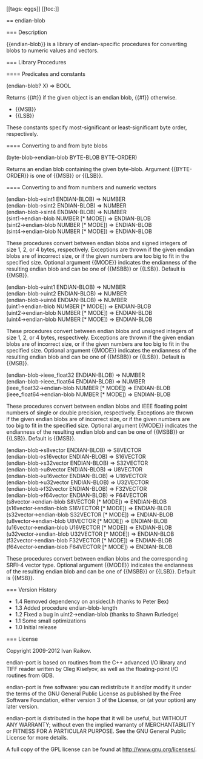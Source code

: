 [[tags: eggs]]
[[toc:]]

== endian-blob

=== Description

{{endian-blob}} is a library of endian-specific procedures for
converting blobs to numeric values and vectors. 

=== Library Procedures

==== Predicates and constants

<procedure>(endian-blob? X) => BOOL</procedure>

Returns {{#t}} if the given object is an endian blob, {{#f}}
otherwise.

* {{MSB}}
* {{LSB}}

These constants specify most-significant or least-significant byte
order, respectively.

==== Converting to and from byte blobs

<procedure>(byte-blob->endian-blob BYTE-BLOB BYTE-ORDER)</procedure>

Returns an endian blob containing the given byte-blob. Argument
{{BYTE-ORDER}} is one of {{MSB}} or {{LSB}}.

==== Converting to and from numbers and numeric vectors 

<procedure>(endian-blob->sint1 ENDIAN-BLOB) => NUMBER</procedure><br>
<procedure>(endian-blob->sint2 ENDIAN-BLOB) => NUMBER</procedure><br>
<procedure>(endian-blob->sint4 ENDIAN-BLOB) => NUMBER</procedure><br>
<procedure>(sint1->endian-blob NUMBER [* MODE]) => ENDIAN-BLOB</procedure><br>
<procedure>(sint2->endian-blob NUMBER [* MODE]) => ENDIAN-BLOB</procedure><br>
<procedure>(sint4->endian-blob NUMBER [* MODE]) => ENDIAN-BLOB</procedure><br>

These procedures convert between endian blobs and signed integers of
size 1, 2, or 4 bytes, respectively. Exceptions are thrown if the
given endian blobs are of incorrect size, or if the given numbers are
too big to fit in the specified size. Optional argument {{MODE}}
indicates the endianness of the resulting endian blob and can be one
of {{MSBB}} or {{LSB}}.  Default is {{MSB}}.

<procedure>(endian-blob->uint1 ENDIAN-BLOB) => NUMBER</procedure><br>
<procedure>(endian-blob->uint2 ENDIAN-BLOB) => NUMBER</procedure><br>
<procedure>(endian-blob->uint4 ENDIAN-BLOB) => NUMBER</procedure><br>
<procedure>(uint1->endian-blob NUMBER [* MODE]) => ENDIAN-BLOB</procedure><br>
<procedure>(uint2->endian-blob NUMBER [* MODE]) => ENDIAN-BLOB</procedure><br>
<procedure>(uint4->endian-blob NUMBER [* MODE]) => ENDIAN-BLOB</procedure><br>

These procedures convert between endian blobs and unsigned integers of
size 1, 2, or 4 bytes, respectively. Exceptions are thrown if the
given endian blobs are of incorrect size, or if the given numbers are
too big to fit in the specified size. Optional argument {{MODE}}
indicates the endianness of the resulting endian blob and can be one
of {{MSBB}} or {{LSB}}.  Default is {{MSB}}.

<procedure>(endian-blob->ieee_float32 ENDIAN-BLOB) => NUMBER</procedure><br>
<procedure>(endian-blob->ieee_float64 ENDIAN-BLOB) => NUMBER</procedure><br>
<procedure>(ieee_float32->endian-blob NUMBER [* MODE]) => ENDIAN-BLOB</procedure><br>
<procedure>(ieee_float64->endian-blob NUMBER [* MODE]) => ENDIAN-BLOB</procedure><br>

These procedures convert between endian blobs and IEEE floating point
numbers of single or double precision, respectively. Exceptions are
thrown if the given endian blobs are of incorrect size, or if the
given numbers are too big to fit in the specified size. Optional
argument {{MODE}} indicates the endianness of the resulting endian
blob and can be one of {{MSBB}} or {{LSB}}.  Default is {{MSB}}.

<procedure>(endian-blob->s8vector  ENDIAN-BLOB) => S8VECTOR</procedure><br>
<procedure>(endian-blob->s16vector ENDIAN-BLOB) => S16VECTOR</procedure><br>
<procedure>(endian-blob->s32vector ENDIAN-BLOB) => S32VECTOR</procedure><br>
<procedure>(endian-blob->u8vector  ENDIAN-BLOB) => U8VECTOR</procedure><br>
<procedure>(endian-blob->u16vector ENDIAN-BLOB) => U16VECTOR</procedure><br>
<procedure>(endian-blob->u32vector ENDIAN-BLOB) => U32VECTOR</procedure><br>
<procedure>(endian-blob->f32vector ENDIAN-BLOB) => F32VECTOR</procedure><br>
<procedure>(endian-blob->f64vector ENDIAN-BLOB) => F64VECTOR</procedure><br>
<procedure>(s8vector->endian-blob  S8VECTOR [* MODE])  => ENDIAN-BLOB</procedure><br>
<procedure>(s16vector->endian-blob S16VECTOR [* MODE]) => ENDIAN-BLOB</procedure><br>
<procedure>(s32vector->endian-blob S32VECTOR [* MODE]) => ENDIAN-BLOB</procedure><br>
<procedure>(u8vector->endian-blob  U8VECTOR  [* MODE])  => ENDIAN-BLOB</procedure><br>
<procedure>(u16vector->endian-blob U16VECTOR [* MODE]) => ENDIAN-BLOB</procedure><br>
<procedure>(u32vector->endian-blob U32VECTOR [* MODE]) => ENDIAN-BLOB</procedure><br>
<procedure>(f32vector->endian-blob F32VECTOR [* MODE]) => ENDIAN-BLOB</procedure><br>
<procedure>(f64vector->endian-blob F64VECTOR [* MODE]) => ENDIAN-BLOB</procedure><br>

These procedures convert between endian blobs and the corresponding
SRFI-4 vector type. Optional argument {{MODE}} indicates the
endianness of the resulting endian blob and can be one of {{MSBB}} or
{{LSB}}.  Default is {{MSB}}.

=== Version History

* 1.4 Removed dependency on ansidecl.h (thanks to Peter Bex)
* 1.3 Added procedure endian-blob-length
* 1.2 Fixed a bug in uint2->endian-blob (thanks to Shawn Rutledge)
* 1.1 Some small optimizations
* 1.0 Initial release

=== License

Copyright 2009-2012 Ivan Raikov.

endian-port is based on routines from the C++ advanced I/O library and
TIFF reader written by Oleg Kiselyov, as well as the floating-point
I/O routines from GDB.

endian-port is free software: you can redistribute it and/or modify
it under the terms of the GNU General Public License as published by
the Free Software Foundation, either version 3 of the License, or (at
your option) any later version.

endian-port is distributed in the hope that it will be useful, but
WITHOUT ANY WARRANTY; without even the implied warranty of
MERCHANTABILITY or FITNESS FOR A PARTICULAR PURPOSE.  See the GNU
General Public License for more details.

A full copy of the GPL license can be found at
<http://www.gnu.org/licenses/>.
